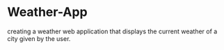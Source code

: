 # Weather-App
creating a weather web application that displays the current weather of a city given by the user.
